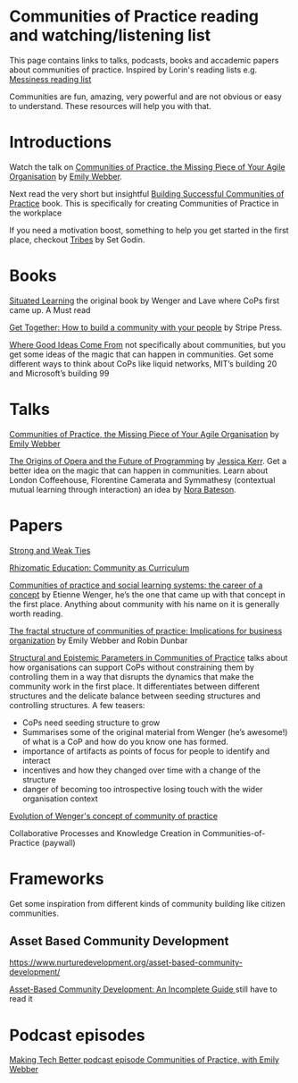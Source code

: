 # Communities of Practice reading and watching/listening list 
This page contains links to talks, podcasts, books and accademic papers about communities of practice. Inspired by Lorin's reading lists e.g. [Messiness reading list](https://github.com/lorin/messiness)

Communities are fun, amazing, very powerful and are not obvious or easy to understand. These resources will help you with that.

# Introductions
Watch the talk on [Communities of Practice, the Missing Piece of Your Agile Organisation](https://www.youtube.com/watch?v=9Owrovki73o) by [Emily Webber](https://twitter.com/ewebber).

Next read the very short but insightful [Building Successful Communities of Practice](https://bookshop.org/books/building-successful-communities-of-practice/9780957491939) book. This is specifically for creating Communities of Practice in the workplace

If you need a motivation boost, something to help you get started in the first place, checkout [Tribes](https://www.amazon.com/Tribes-We-Need-You-Lead-ebook) by Set Godin.

# Books
[Situated Learning](https://www.goodreads.com/en/book/show/655464) the original book by Wenger and Lave where CoPs first came up. A Must read

[Get Together: How to build a community with your people](https://www.amazon.com/Get-Together-build-community-people/dp/1732265194) by Stripe Press.

[Where Good Ideas Come From](https://www.amazon.com/Where-Good-Ideas-Come-Innovation-ebook/dp/B0046ZRZ30/) not specifically about communities, but you get some ideas of the magic that can happen in communities. Get some different ways to think about CoPs like liquid networks, MIT’s building 20 and Microsoft’s building 99


# Talks
[Communities of Practice, the Missing Piece of Your Agile Organisation](https://www.youtube.com/watch?v=9Owrovki73o) by [Emily Webber](https://twitter.com/ewebber)

[The Origins of Opera and the Future of Programming](https://www.youtube.com/watch?v=wnjGZ4sqxkQ) by [Jessica Kerr](https://twitter.com/jessitron). Get a better idea on the magic that can happen in communities. Learn about London Coffeehouse, Florentine Camerata and Symmathesy (contextual mutual learning through interaction) an idea by [Nora Bateson](https://twitter.com/NoraBateson).


# Papers
[Strong and Weak Ties](https://www.cs.cornell.edu/home/kleinber/networks-book/networks-book-ch03.pdf)

[Rhizomatic Education: Community as Curriculum](https://www.researchgate.net/publication/234577448_Rhizomatic_Education_Community_as_Curriculum)

[Communities of practice and social learning systems: the career of a concept](https://wenger-trayner.com/wp-content/uploads/2012/01/09-10-27-CoPs-and-systems-v2.01.pdf) by Etienne Wenger, he’s the one that came up with that concept in the first place. Anything about community with his name on it is generally worth reading.

[The fractal structure of communities of practice: Implications for business organization](https://www.researchgate.net/publication/341034794_The_fractal_structure_of_communities_of_practice_Implications_for_business_organization) by Emily Webber and Robin Dunbar

[Structural and Epistemic Parameters in Communities of Practice](https://www.researchgate.net/publication/247824282_Structural_and_Epistemic_Parameters_in_Communities_of_Practice) talks about how organisations can support CoPs without constraining them by controlling them in a way that disrupts the dynamics that make the community work in the first place. It differentiates between different structures and the delicate balance between seeding structures and controlling structures. A few teasers:
- CoPs need seeding structure to grow
- Summarises some of the original material from Wenger (he’s awesome!) of what is a CoP and how do you know one has formed.
- importance of artifacts as points of focus for people to identify and interact
- incentives and how they changed over time with a change of the structure
- danger of becoming too introspective losing touch with the wider organisation context

[Evolution of Wenger's concept of community of practice](https://implementationscience.biomedcentral.com/articles/10.1186/1748-5908-4-11)

Collaborative Processes and Knowledge Creation in Communities-of-Practice (paywall)

# Frameworks
Get some inspiration from different kinds of community building like citizen communities.

## Asset Based Community Development
https://www.nurturedevelopment.org/asset-based-community-development/

[Asset-Based Community Development: An Incomplete Guide ](https://www.amazon.com/gp/product/B09P599177/ref=ppx_yo_dt_b_d_asin_title_o01?ie=UTF8&psc=1) still have to read it


# Podcast episodes
[Making Tech Better podcast episode Communities of Practice, with Emily Webber](https://www.madetech.com/resources/podcasts/episode-12-emily-webber/)
